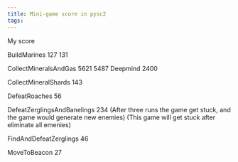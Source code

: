 ```yaml
---
title: Mini-game score in pysc2
tags: 
---
```


My score

BuildMarines
127
131

CollectMineralsAndGas
5621
5487
Deepmind
2400

CollectMineralShards
143

DefeatRoaches
56

DefeatZerglingsAndBanelings
234 (After three runs the game get stuck, and the game would generate new enemies)
(This game will get stuck after eliminate all emenies)

FindAndDefeatZerglings
46

MoveToBeacon
27
